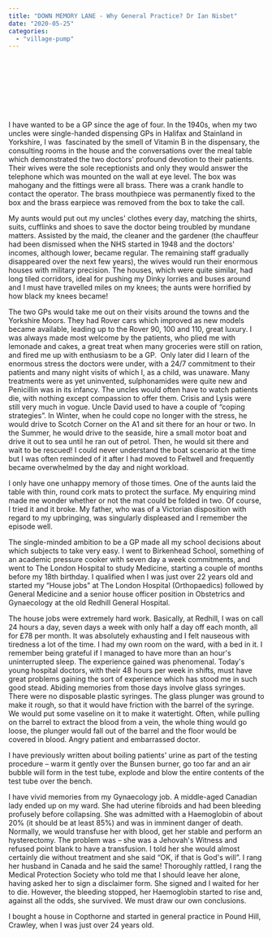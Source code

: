 ```yaml
---
title: "DOWN MEMORY LANE - Why General Practice? Dr Ian Nisbet"
date: "2020-05-25"
categories: 
  - "village-pump"
---
```


 

        

 

 

I have wanted to be a GP since the age of four. In the 1940s, when my two uncles were single-handed dispensing GPs in Halifax and Stainland in Yorkshire, I was  fascinated by the smell of Vitamin B in the dispensary, the consulting rooms in the house and the conversations over the meal table which demonstrated the two doctors' profound devotion to their patients. Their wives were the sole receptionists and only they would answer the telephone which was mounted on the wall at eye level. The box was mahogany and the fittings were all brass. There was a crank handle to contact the operator. The brass mouthpiece was permanently fixed to the box and the brass earpiece was removed from the box to take the call.

My aunts would put out my uncles' clothes every day, matching the shirts, suits, cufflinks and shoes to save the doctor being troubled by mundane matters. Assisted by the maid, the cleaner and the gardener (the chauffeur had been dismissed when the NHS started in 1948 and the doctors' incomes, although lower, became regular. The remaining staff gradually disappeared over the next few years), the wives would run their enormous houses with military precision. The houses, which were quite similar, had long tiled corridors, ideal for pushing my Dinky lorries and buses around and I must have travelled miles on my knees; the aunts were horrified by how black my knees became!

The two GPs would take me out on their visits around the towns and the Yorkshire Moors. They had Rover cars which improved as new models became available, leading up to the Rover 90, 100 and 110, great luxury. I was always made most welcome by the patients, who plied me with lemonade and cakes, a great treat when many groceries were still on ration, and fired me up with enthusiasm to be a GP.  Only later did I learn of the enormous stress the doctors were under, with a 24/7 commitment to their patients and many night visits of which I, as a child, was unaware. Many treatments were as yet uninvented, sulphonamides were quite new and Penicillin was in its infancy. The uncles would often have to watch patients die, with nothing except compassion to offer them. Crisis and Lysis were still very much in vogue. Uncle David used to have a couple of “coping strategies”. In Winter, when he could cope no longer with the stress, he would drive to Scotch Corner on the A1 and sit there for an hour or two. In the Summer, he would drive to the seaside, hire a small motor boat and drive it out to sea until he ran out of petrol. Then, he would sit there and wait to be rescued! I could never understand the boat scenario at the time but I was often reminded of it after I had moved to Feltwell and frequently became overwhelmed by the day and night workload.

I only have one unhappy memory of those times. One of the aunts laid the table with thin, round cork mats to protect the surface. My enquiring mind made me wonder whether or not the mat could be folded in two. Of course, I tried it and it broke. My father, who was of a Victorian disposition with regard to my upbringing, was singularly displeased and I remember the episode well.

The single-minded ambition to be a GP made all my school decisions about which subjects to take very easy. I went to Birkenhead School, something of an academic pressure cooker with seven day a week commitments, and went to The London Hospital to study Medicine, starting a couple of months before my 18th birthday. I qualified when I was just over 22 years old and started my “House jobs” at The London Hospital (Orthopaedics) followed by General Medicine and a senior house officer position in Obstetrics and Gynaecology at the old Redhill General Hospital.

The house jobs were extremely hard work. Basically, at Redhill, I was on call 24 hours a day, seven days a week with only half a day off each month, all for £78 per month. It was absolutely exhausting and I felt nauseous with tiredness a lot of the time. I had my own room on the ward, with a bed in it. I remember being grateful if I managed to have more than an hour's uninterrupted sleep. The experience gained was phenomenal. Today's young hospital doctors, with their 48 hours per week in shifts, must have great problems gaining the sort of experience which has stood me in such good stead. Abiding memories from those days involve glass syringes. There were no disposable plastic syringes. The glass plunger was ground to make it rough, so that it would have friction with the barrel of the syringe. We would put some vaseline on it to make it watertight. Often, while pulling on the barrel to extract the blood from a vein, the whole thing would go loose, the plunger would fall out of the barrel and the floor would be covered in blood. Angry patient and embarrassed doctor.

I have previously written about boiling patients' urine as part of the testing procedure – warm it gently over the Bunsen burner, go too far and an air bubble will form in the test tube, explode and blow the entire contents of the test tube over the bench.

I have vivid memories from my Gynaecology job. A middle-aged Canadian lady ended up on my ward. She had uterine fibroids and had been bleeding profusely before collapsing. She was admitted with a Haemoglobin of about 20% (it should be at least 85%) and was in imminent danger of death. Normally, we would transfuse her with blood, get her stable and perform an hysterectomy. The problem was – she was a Jehovah's Witness and refused point blank to have a transfusion. I told her she would almost certainly die without treatment and she said “OK, if that is God's will”. I rang her husband in Canada and he said the same! Thoroughly rattled, I rang the Medical Protection Society who told me that I should leave her alone, having asked her to sign a disclaimer form. She signed and I waited for her to die. However, the bleeding stopped, her Haemoglobin started to rise and, against all the odds, she survived. We must draw our own conclusions.

I bought a house in Copthorne and started in general practice in Pound Hill, Crawley, when I was just over 24 years old.
